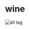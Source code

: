 # wine
![alt tag](https://user-images.githubusercontent.com/32126283/33953499-6fd5ccc6-e035-11e7-8b1b-ed2c4c7bdde2.png)
